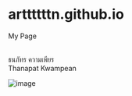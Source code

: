 # arttttttn.github.io
My Page
<html>
<br>ธนภัทร ความเพียร 
<br>Thanapat Kwampean

![image](Avengers_Infinity_War_poste.jpg)
</html>